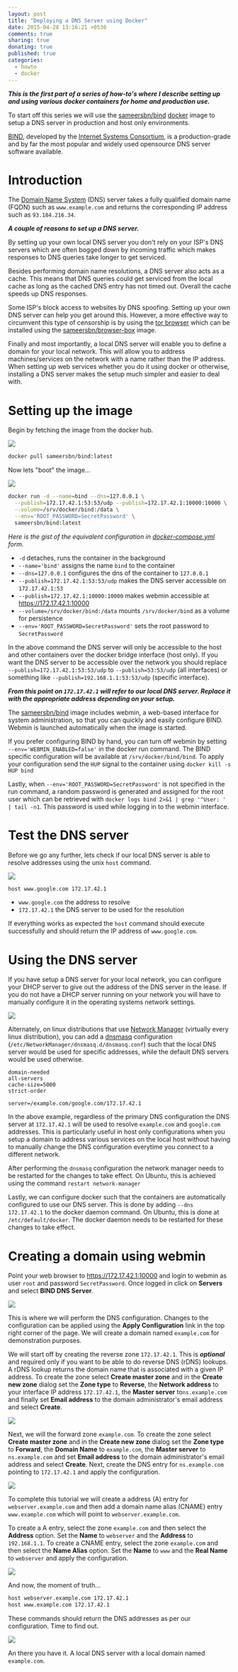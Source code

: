 ```yaml
---
layout: post
title: "Deploying a DNS Server using Docker"
date: 2015-04-28 13:16:21 +0530
comments: true
sharing: true
donating: true
published: true
categories:
  - howto
  - docker
---
```


***This is the first part of a series of how-to's where I describe setting up and using various docker containers for home and production use.***

To start off this series we will use the [sameersbn/bind](https://github.com/sameersbn/docker-bind) [docker](https://www.docker.com/) image to setup a DNS server in production and host only environments.

[BIND](https://www.isc.org/downloads/bind/), developed by the [Internet Systems Consortium](http://www.isc.org/), is a production-grade and by far the most popular and widely used opensource DNS server software available.

<!-- more -->

# Introduction

The [Domain Name System](http://en.wikipedia.org/wiki/Domain_Name_System) (DNS) server takes a fully qualified domain name (FQDN) such as `www.example.com` and returns the corresponding IP address such as `93.184.216.34`.

***A couple of reasons to set up a DNS server.***

By setting up your own local DNS server you don't rely on your ISP's DNS servers which are often bogged down by incoming traffic which makes responses to DNS queries take longer to get serviced.

Besides performing domain name resolutions, a DNS server also acts as a cache. This means that DNS queries could get serviced from the local cache as long as the cached DNS entry has not timed out. Overall the cache speeds up DNS responses.

Some ISP's block access to websites by DNS spoofing. Setting up your own DNS server can help you get around this. However, a more effective way to circumvent this type of censorship is by using the [tor browser](https://www.torproject.org/projects/torbrowser.html.en) which can be installed using the [sameersbn/browser-box](https://github.com/sameersbn/docker-browser-box) image.

Finally and most importantly, a local DNS server will enable you to define a domain for your local network. This will allow you to address machines/services on the network with a name rather than the IP address. When setting up web services whether you do it using docker or otherwise, installing a DNS server makes the setup much simpler and easier to deal with.

# Setting up the image

Begin by fetching the image from the docker hub.

<img src="/images/20150428130638-docker-pull-bind.gif" class="window-generic">

```bash
docker pull sameersbn/bind:latest
```

Now lets "boot" the image...

<img src="/images/20150428130816-docker-run-bind.gif" class="window-generic">

```bash
docker run -d --name=bind --dns=127.0.0.1 \
  --publish=172.17.42.1:53:53/udp --publish=172.17.42.1:10000:10000 \
  --volume=/srv/docker/bind:/data \
  --env='ROOT_PASSWORD=SecretPassword' \
  sameersbn/bind:latest
```

*Here is the gist of the equivalent configuration in [docker-compose.yml](https://gist.github.com/sameersbn/ea4692d9a8ee7accd6b3) form.*

- `-d` detaches, runs the container in the background
- `--name='bind'` assigns the name `bind` to the container
- `--dns=127.0.0.1` configures the dns of the container to `127.0.0.1`
- `--publish=172.17.42.1:53:53/udp` makes the DNS server accessible on `172.17.42.1:53`
- `--publish=172.17.42.1:10000:10000` makes webmin accessible at https://172.17.42.1:10000
- `--volume=/srv/docker/bind:/data` mounts `/srv/docker/bind` as a volume for persistence
- `--env='ROOT_PASSWORD=SecretPassword'` sets the root password to `SecretPassword`


In the above command the DNS server will only be accessible to the host and other containers over the docker bridge interface (host only). If you want the DNS server to be accessible over the network you should replace `--publish=172.17.42.1:53:53/udp` to `--publish=53:53/udp` (all interfaces) or something like `--publish=192.168.1.1:53:53/udp` (specific interface).

***From this point on `172.17.42.1` will refer to our local DNS server. Replace it with the appropriate address depending on your setup.***

The [sameersbn/bind](https://github.com/sameersbn/docker-bind) image includes webmin, a web-based interface for system administration, so that you can quickly and easily configure BIND. Webmin is launched automatically when the image is started.

If you prefer configuring BIND by hand, you can turn off webmin by setting `--env='WEBMIN_ENABLED=false'` in the docker run command. The BIND specific configuration will be available at `/srv/docker/bind/bind`. To apply your configuration send the `HUP` signal to the container using `docker kill -s HUP bind`

Lastly, when `--env='ROOT_PASSWORD=SecretPassword'` is not specified in the run command, a random password is generated and assigned for the root user which can be retrieved with `docker logs bind 2>&1 | grep '^User: ' | tail -n1`. This password is used while logging in to the webmin interface.

# Test the DNS server

Before we go any further, lets check if our local DNS server is able to resolve addresses using the unix `host` command.

<img src="/images/20150428131001-dns-server-test.gif" class="window-generic">

```bash
host www.google.com 172.17.42.1
```

- `www.google.com` the address to resolve
- `172.17.42.1` the DNS server to be used for the resolution

If everything works as expected the `host` command should execute successfully and should return the IP address of `www.google.com`.

# Using the DNS server

If you have setup a DNS server for your local network, you can configure your DHCP server to give out the address of the DNS server in the lease. If you do not have a DHCP server running on your network you will have to manually configure it in the operating systems network settings.

<img src="/images/20150428131129-dns-network-configuration.gif" class="window-generic">

Alternately, on linux distributions that use [Network Manager](https://wiki.gnome.org/Projects/NetworkManager) (virtually every linux distribution), you can add a [dnsmasq](http://www.thekelleys.org.uk/dnsmasq/doc.html) configuration (`/etc/NetworkManager/dnsmasq.d/dnsmasq.conf`) such that the local DNS server would be used for specific addresses, while the default DNS servers would be used otherwise.

```
domain-needed
all-servers
cache-size=5000
strict-order

server=/example.com/google.com/172.17.42.1
```

In the above example, regardless of the primary DNS configuration the DNS server at `172.17.42.1` will be used to resolve `example.com` and `google.com` addresses. This is particularly useful in host only configurations when you setup a domain to address various services on the local host without having to manually change the DNS configuration everytime you connect to a different network.

After performing the `dnsmasq` configuration the network manager needs to be restarted for the changes to take effect. On Ubuntu, this is achieved using the command `restart network-manager`

Lastly, we can configure docker such that the containers are automatically configured to use our DNS server. This is done by adding `--dns 172.17.42.1` to the docker daemon command. On Ubuntu, this is done at `/etc/default/docker`. The docker daemon needs to be restarted for these changes to take effect.

# Creating a domain using webmin

Point your web browser to https://172.17.42.1:10000 and login to webmin as user `root` and password `SecretPassword`. Once logged in click on **Servers** and select **BIND DNS Server**.

<img src="/images/20150428131223-webmin-login.gif" class="window-firefox">

This is where we will perform the DNS configuration. Changes to the configuration can be applied using the **Apply Configuration** link in the top right corner of the page. We will create a domain named `example.com` for demonstration purposes.

We will start off by creating the reverse zone `172.17.42.1`. This is ***optional*** and required only if you want to be able to do reverse DNS (rDNS) lookups. A rDNS lookup returns the domain name that is associated with a given IP address. To create the zone select **Create master zone** and in the **Create new zone** dialog set the **Zone type** to **Reverse**, the **Network address** to your interface IP address `172.17.42.1`, the **Master server** to`ns.example.com` and finally set **Email address** to the domain administrator's email address and select **Create**.

<img src="/images/20150428131314-webmin-bind-reverse-zone.gif" class="window-firefox">

Next, we will the forward zone `example.com`. To create the zone select **Create master zone** and in the **Create new zone** dialog set the **Zone type** to **Forward**, the **Domain Name** to `example.com`, the **Master server** to `ns.example.com` and set **Email address** to the domain administrator's email address and select **Create**. Next, create the DNS entry for `ns.example.com` pointing to `172.17.42.1` and apply the configuration.

<img src="/images/20150428131339-webmin-bind-forward-zone.gif" class="window-firefox">

To complete this tutorial we will create a address (A) entry for `webserver.example.com` and then add a domain name alias (CNAME) entry `www.example.com` which will point to `webserver.example.com`.

To create a A entry, select the zone `example.com` and then select the **Address** option. Set the **Name** to `webserver` and the **Address** to `192.168.1.1`. To create a CNAME entry, select the zone `example.com` and then select the **Name Alias** option. Set the **Name** to `www` and the **Real Name** to `webserver` and apply the configuration.

<img src="/images/20150428131424-webmin-bind-sample-entries.gif" class="window-firefox">

And now, the moment of truth...

```bash
host webserver.example.com 172.17.42.1
host www.example.com 172.17.42.1
```

These commands should return the DNS addresses as per our configuration. Time to find out.

<img src="/images/20150428131518-dns-server-test2.gif" class="window-generic">

An there you have it. A local DNS server with a local domain named `example.com`.


